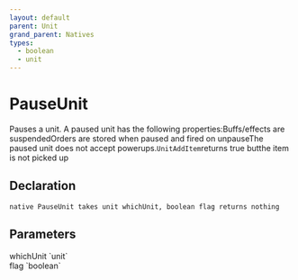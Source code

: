 ```yaml
---
layout: default
parent: Unit
grand_parent: Natives
types:
  - boolean
  - unit
---
```


# PauseUnit
Pauses a unit. A paused unit has the following properties:Buffs/effects are suspendedOrders are stored when paused and fired on unpauseThe paused unit does not accept powerups.`UnitAddItem`returns true butthe item is not picked up

## Declaration

```
native PauseUnit takes unit whichUnit, boolean flag returns nothing
```

## Parameters
<dl>
  <dt>whichUnit `unit`</dt>
  <dd></dd>

  <dt>flag `boolean`</dt>
  <dd></dd>
</dl>